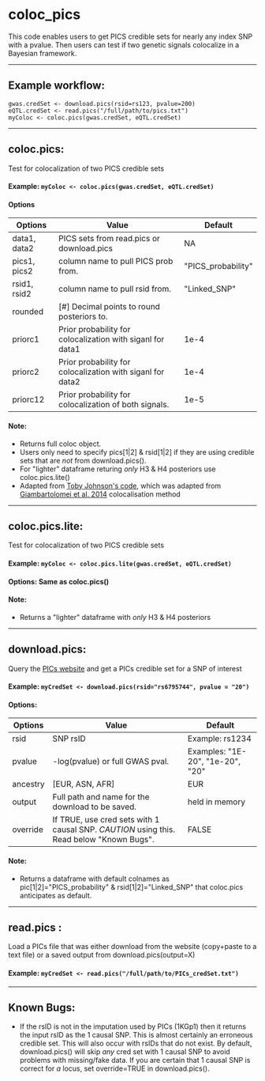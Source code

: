 # coloc_pics
This code enables users to get PICS credible sets for nearly any index SNP with a pvalue. 
Then users can test if two genetic signals colocalize in a Bayesian framework. 
***

## Example workflow:
```
gwas.credSet <- download.pics(rsid=rs123, pvalue=200)
eQTL.credSet <- read.pics("/full/path/to/pics.txt")
myColoc <- coloc.pics(gwas.credSet, eQTL.credSet)
```
***


## coloc.pics: 
Test for colocalization of two PICS credible sets
#### Example: `myColoc <- coloc.pics(gwas.credSet, eQTL.credSet)`   
#### Options  
|Options      | Value 						   | Default
| ----------- | ---------------------------------------------------------- | ------------------ |
|data1, data2 | PICS sets from read.pics or download.pics 				   | NA
|pics1, pics2 | column name to pull PICS prob from. 					   | "PICS_probability"
|rsid1, rsid2 | column name to pull rsid from. 							   | "Linked_SNP"
|rounded  	  | [#] Decimal points to round posteriors to. 				   |
|priorc1  	  | Prior probability for colocalization with siganl for data1 | 1e-4
|priorc2  	  | Prior probability for colocalization with siganl for data2 | 1e-4 
|priorc12 	  | Prior probability for colocalization of both signals.      | 1e-5   
#### Note:   
 * Returns full coloc object.  
 * Users only need to specify pics[1|2] & rsid[1|2] if they are using credible sets that are *not* from download.pics().  
 * For "lighter" dataframe returing *only* H3 & H4 posteriors use coloc.pics.lite() 
 * Adapted from [Toby Johnson's code](https://github.com/tobyjohnson/gtx/blob/master/R/abf.R "Toby's coloc in R"), which was adapted from [Giambartolomei et al. 2014](https://www.ncbi.nlm.nih.gov/pubmed/24830394 "Giambartolomei et al. 2014") colocalisation method  
***


## coloc.pics.lite: 
Test for colocalization of two PICS credible sets
#### Example: `myColoc <- coloc.pics.lite(gwas.credSet, eQTL.credSet)`
#### Options: Same as coloc.pics()
#### Note:  
 * Returns a "lighter" dataframe with *only* H3 & H4 posteriors  
***


## download.pics:  
Query the [PICs website](http://pubs.broadinstitute.org/pubs/finemapping/ "PICs") and get a PICs credible set for a SNP of interest
#### Example: `myCredSet <- download.pics(rsid="rs6795744", pvalue = "20")`
#### Options:
|Options	| Value | Default
| --------- | ------------------------------------------------ | ----------------------------------- |
|rsid 		| SNP rsID 						  				   | Example: rs1234
|pvalue 	| -log(pvalue) or full GWAS pval. 				   | Examples: "1E-20", "1e-20", "20"
|ancestry 	| [EUR, ASN, AFR] 				  				   | EUR
|output 	| Full path and name for the download to be saved. | held in memory
|override | If TRUE, use cred sets with 1 causal SNP. *CAUTION* using this. Read below "Known Bugs". | FALSE
#### Note:
 * Returns a dataframe with default colnames as pic[1|2]="PICS_probability" & rsid[1|2]="Linked_SNP" that coloc.pics anticipates as default. 
***

## read.pics : 
Load a PICs file that was either download from the website (copy+paste to a text file) or a saved output from download.pics(output=X)
#### Example: `myCredSet <- read.pics("/full/path/to/PICs_credSet.txt")`
***

## Known Bugs:  
 * If the rsID is not in the imputation used by PICs (1KGp1) then it returns the input rsID as the 1 causal SNP. This is almost certainly an erroneous credible set. This will also occur with rsIDs that do not exist. By default, download.pics() will skip *any* cred set with 1 causal SNP to avoid problems with missing/fake data. If you are certain that 1 causal SNP is correct for *a* locus, set override=TRUE in download.pics().  

